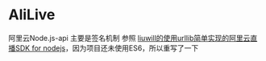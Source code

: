 # AliLive
阿里云Node.js-api  主要是签名机制
参照 [liuwill的使用urllib简单实现的阿里云直播SDK for nodejs](http://github.com/liuwill/aliyun-live)，因为项目还未使用ES6，所以重写了一下
